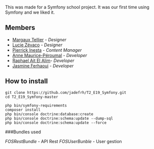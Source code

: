 This was made for a Symfony school project. It was our first time using Symfony and we liked it.

Members
--------------
* [Margaux Tellier][14] - *Designer*
* [Lucie Zévaco][15] - *Designer*
* [Pierrick Inesta][16] - *Content Manager*
* [Anne Maurice-Péroumal][17] - *Developer*
* [Raphael Ait El Alim][18]- *Developer*
* [Jasmine Ferhaoui][19] - *Developer*

How to install
--------------

```
git clone https://github.com/jadefrh/T2_E19_Symfony.git
cd T2_E19_Symfony-master

php bin/symfony-requirements
composer install
php bin/console doctrine:database:create
php bin/console doctrine:schema:update --dump-sql
php bin/console doctrine:schema:update --force
``` 
###Bundles used

*FOSRestBundle* - API Rest
*FOSUserBunble* - User gestion

[14]: https://github.com/margauxtell
[15]: https://github.com/luciezevaco
[16]: https://github.com/inespie
[17]: https://github.com/annemp
[18]: https://github.com/raphaelaitelalim
[19]: https://github.com/jadefrh